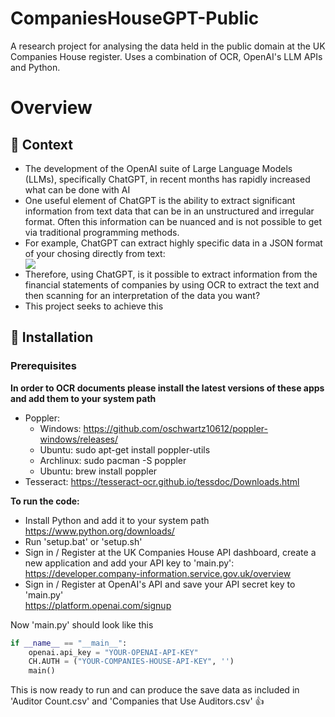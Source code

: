 # CompaniesHouseGPT-Public
A research project for analysing the data held in the public domain at the UK Companies House register. Uses a combination of OCR, OpenAI's LLM APIs and Python.
# Overview
<h2>📌 Context</h2>
<ul>
  <li>The development of the OpenAI suite of Large Language Models (LLMs), specifically ChatGPT, in recent months has rapidly increased what can be done with AI</li>
  <li>One useful element of ChatGPT is the ability to extract significant information from text data that can be in an unstructured and irregular format. Often this information can be nuanced and is not possible to get via traditional programming methods.</li>
  <li>For example, ChatGPT can extract highly specific data in a JSON format of your chosing directly from text:</li>
  <img src='https://user-images.githubusercontent.com/90655952/230784239-e6602cd4-5b58-4dd4-827e-82d87a3baf09.png'></img>
  <li>Therefore, using ChatGPT, is it possible to extract information from the financial statements of companies by using OCR to extract the text and then scanning for an interpretation of the data you want?</li>
  <li>This project seeks to achieve this</li>
</ul>
<h2>📁 Installation</h2>
<h3>Prerequisites</h3
<p><b>In order to OCR documents please install the latest versions of these apps and add them to your system path</b><p>
<ul>
  <li>Poppler:
    <ul>
      <li>Windows: <a href='https://github.com/oschwartz10612/poppler-windows/releases/'>https://github.com/oschwartz10612/poppler-windows/releases/</a></li>
      <li>Ubuntu: sudo apt-get install poppler-utils</li>
      <li>Archlinux: sudo pacman -S poppler</li>
      <li>Ubuntu: brew install poppler</li>
    </ul>
  </li>
  <li>Tesseract: <a href='https://tesseract-ocr.github.io/tessdoc/Downloads.html'>https://tesseract-ocr.github.io/tessdoc/Downloads.html</a></li>
</ul>
<p><b>To run the code:</b></p>
<ul>
  <li>Install Python and add it to your system path<br><a href='https://www.python.org/downloads/'>https://www.python.org/downloads/</a></li>
  <li>Run 'setup.bat' or 'setup.sh'</li>
  <li>Sign in / Register at the UK Companies House API dashboard, create a new application and add your API key to 'main.py':<br><a href='https://developer.company-information.service.gov.uk/overview'>https://developer.company-information.service.gov.uk/overview</a></li>
  <li>Sign in / Register at OpenAI's API and save your API secret key to 'main.py'<br><a href='https://platform.openai.com/signup'>https://platform.openai.com/signup</a></li>
</ul>
<p>Now 'main.py' should look like this</p>

```python
if __name__ == "__main__":
    openai.api_key = "YOUR-OPENAI-API-KEY"
    CH.AUTH = ("YOUR-COMPANIES-HOUSE-API-KEY", '')
    main()
```

<p>This is now ready to run and can produce the save data as included in 'Auditor Count.csv' and 'Companies that Use Auditors.csv' 👍</p>
